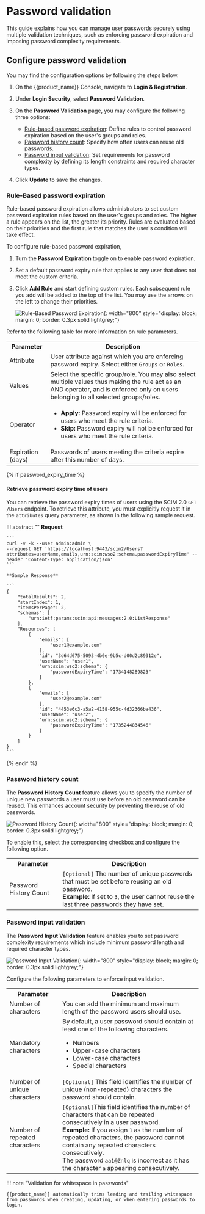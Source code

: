 # Password validation

This guide explains how you can manage user passwords securely using multiple validation techniques, such as enforcing password expiration and imposing password complexity requirements.

## Configure password validation

You may find the configuration options by following the steps below.

1. On the {{product_name}} Console, navigate to **Login & Registration**.

2. Under **Login Security**, select **Password Validation**.

3. On the **Password Validation** page, you may configure the following three options:

    - [Rule-based password expiration](#rule-based-password-expiration): Define rules to control password expiration based on the user's groups and roles.
    - [Password history count](#password-history-count): Specify how often users can reuse old passwords.
    - [Password input validation](#password-input-validation): Set requirements for password complexity by defining its length constraints and required character types.
    
3. Click **Update** to save the changes.

### Rule-Based password expiration

Rule-based password expiration allows administrators to set custom password expiration rules based on the user's groups and roles. The higher a rule appears on the list, the greater its priority. Rules are evaluated based on their priorities and the first rule that matches the user's condition will take effect.

To configure rule-based password expiration,

1. Turn the **Password Expiration** toggle on to enable password expiration.

2. Set a default password expiry rule that applies to any user that does not meet the custom criteria.

3. Click **Add Rule** and start defining custom rules. Each subsequent rule you add will be added to the top of the list. You may use the arrows on the left to change their priorities.

    ![Rule-Based Password Expiration]({{base_path}}/assets/img/guides/organization/account-security/password-validation/password-expiration.png){: width="800" style="display: block; margin: 0; border: 0.3px solid lightgrey;"}

Refer to the following table for more information on rule parameters.

<table>
    <tr>
        <th>Parameter</th>
        <th>Description</th>
    </tr>
    <tr>
        <td>Attribute</td>
        <td>User attribute against which you are enforcing password expiry. Select either <code>Groups</code> or <code>Roles</code>.</td>
    </tr>
    <tr>
        <td>Values</td>
        <td>Select the specific group/role. You may also select multiple values thus making the rule act as an AND operator, and is enforced only on users belonging to all selected groups/roles. </td>
    </tr>
    <tr>
        <td>Operator</td>
        <td>
            <ul>
                <li><b>Apply:</b> Password expiry will be enforced for users who meet the rule criteria.</li>
                <li><b>Skip:</b> Password expiry will not be enforced for users who meet the rule criteria.</li>
            </ul>
        </td>
    </tr>
    <tr>
        <td>Expiration (days)</td>
        <td>Passwords of users meeting the criteria expire after this number of days.</td>
    </tr>
</table>

{% if password_expiry_time %}
#### Retrieve password expiry time of users

You can retrieve the password expiry times of users using the SCIM 2.0 `GET /Users` endpoint. To retrieve this 
attribute, you must explicitly request it in the `attributes` query parameter, as shown in the following sample request.

!!! abstract ""
    **Request**

    ```
    curl -v -k --user admin:admin \
    --request GET 'https://localhost:9443/scim2/Users?attributes=userName,emails,urn:scim:wso2:schema.passwordExpiryTime' --header 'Content-Type: application/json'
    ```

    **Sample Response**

    ```
    {
        "totalResults": 2,
        "startIndex": 1,
        "itemsPerPage": 2,
        "schemas": [
            "urn:ietf:params:scim:api:messages:2.0:ListResponse"
        ],
        "Resources": [
            {
                "emails": [
                    "user1@example.com"
                ],
                "id": "3d64d675-5093-4b6e-9b5c-d00d2c89312e",
                "userName": "user1",
                "urn:scim:wso2:schema": {
                    "passwordExpiryTime": "1734148289823"
                }
            },
            {
                "emails": [
                    "user2@example.com"
                ],
                "id": "4453e6c3-a5a2-4158-955c-4d32366ba436",
                "userName": "user2",
                "urn:scim:wso2:schema": {
                    "passwordExpiryTime": "1735244834546"
                }
            }
        ]
    }
    ```
{% endif %}

### Password history count

The **Password History Count** feature allows you to specify the number of unique new passwords a user must use before an old password can be reused. This enhances account security by preventing the reuse of old passwords.

![Password History Count]({{base_path}}/assets/img/guides/organization/account-security/password-validation/password-history-count.png){: width="800" style="display: block; margin: 0; border: 0.3px solid lightgrey;"}

To enable this, select the corresponding checkbox and configure the following option.

<table>
    <tr>
        <th>Parameter</th>
        <th>Description</th>
    </tr>
    <tr>
        <td>Password History Count</td>
        <td><code>[Optional]</code> The number of unique passwords that must be set before reusing an old password. <br> <b> Example: </b> If set to <code>3</code>, the user cannot reuse the last three passwords they have set.</td>
    </tr>
</table>

### Password input validation

The **Password Input Validation** feature enables you to set password complexity requirements which include minimum password length and required character types.

![Password Input Validation]({{base_path}}/assets/img/guides/organization/account-security/password-validation/password-input-validation.png){: width="800" style="display: block; margin: 0; border: 0.3px solid lightgrey;"}

Configure the following parameters to enforce input validation.

<table>
    <tr>
        <th>Parameter</th>
        <th>Description</th>
    </tr>
    <tr>
        <td>Number of characters</td>
        <td>You can add the minimum and maximum length of the password users should use.</td>
    </tr>
    <tr>
        <td>Mandatory characters</td>
        <td>By default, a user password should contain at least one of the following characters.
            <ul>
                <li>Numbers</li>
                <li>Upper-case characters </li>
                <li>Lower-case characters</li>
                <li>Special characters</li>
            </ul>
        </td>
    </tr>
    <tr>
        <td>Number of unique characters</td>
        <td><code>[Optional]</code> This field identifies the number of unique (non-repeated) characters the password should contain.</td>
    </tr>
    <tr>
        <td>Number of repeated characters</td>
        <td><code>[Optional]</code>This field identifies the number of characters that can be repeated consecutively in a user password. <br> <b> Example: </b> If you assign <code>1</code> as the number of repeated characters, the password cannot contain any repeated characters consecutively. <br> The password <code>aa1@Znlq</code> is incorrect as it has the character <code>a</code> appearing consecutively.</td>
    </tr>
</table>

!!! note "Validation for whitespace in passwords"

    {{product_name}} automatically trims leading and trailing whitespace from passwords when creating, updating, or when entering passwords to login.
